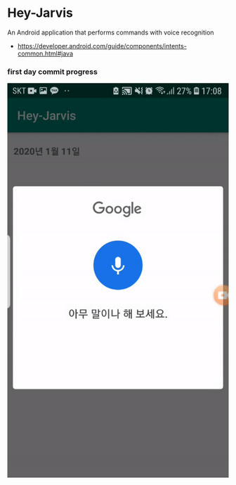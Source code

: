 # Hey-Jarvis
 An Android application that performs commands with voice recognition

- https://developer.android.com/guide/components/intents-common.html#java

### first day commit progress

![11](./progressNote/1.gif)

